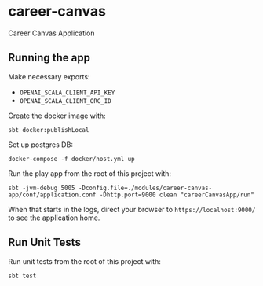 # career-canvas
Career Canvas Application

## Running the app

Make necessary exports:

- `OPENAI_SCALA_CLIENT_API_KEY`
- `OPENAI_SCALA_CLIENT_ORG_ID`

Create the docker image with:

```
sbt docker:publishLocal
```

Set up postgres DB:

```
docker-compose -f docker/host.yml up
```

Run the play app from the root of this project with:

```
sbt -jvm-debug 5005 -Dconfig.file=./modules/career-canvas-app/conf/application.conf -Dhttp.port=9000 clean "careerCanvasApp/run"
```

When that starts in the logs, direct your browser to `https://localhost:9000/` to see the application home.

## Run Unit Tests

Run unit tests from the root of this project with:

```
sbt test
```